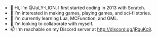 - 👋 Hi, I’m @JuLY-LION. I first started coding in 2013 with Scratch.
- 👀 I’m interested in making games, playing games, and sci-fi stories.
- 🌱 I’m currently learning Lua, MCFunction, and GML.
- 🛃 I’m looking to collaborate with myself.
- 📫 I'm reachable on my Discord server at http://discord.gg/jRguKc8.

<!---
JuLY-LION/JuLY-LION is a ✨ special ✨ repository because its `README.md` (this file) appears on your GitHub profile.
You can click the Preview link to take a look at your changes.
--->
